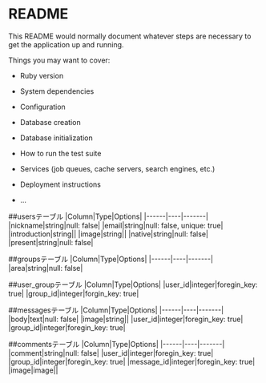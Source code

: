 # README

This README would normally document whatever steps are necessary to get the
application up and running.

Things you may want to cover:

* Ruby version

* System dependencies

* Configuration

* Database creation

* Database initialization

* How to run the test suite

* Services (job queues, cache servers, search engines, etc.)

* Deployment instructions

* ...

##usersテーブル
|Column|Type|Options|
|------|----|-------|
|nickname|string|null: false|
|email|string|null: false, unique: true|
|introduction|string||
|image|string||
|native|string|null: false|
|present|string|null: false|

##groupsテーブル
|Column|Type|Options|
|------|----|-------|
|area|string|null: false|

##user_groupテーブル
|Column|Type|Options|
|user_id|integer|foregin_key: true|
|group_id|integer|forgin_key: true|

##messagesテーブル
|Column|Type|Options|
|------|----|-------|
|body|text|null: false|
|image|string||
|user_id|integer|foregin_key: true|
|group_id|integer|foregin_key: true|

##commentsテーブル
|Column|Type|Options|
|------|----|-------|
|comment|string|null: false|
|user_id|integer|foregin_key: true|
|group_id|integer|foregin_key: true|
|message_id|integer|foregin_key: true|
|image|image||

